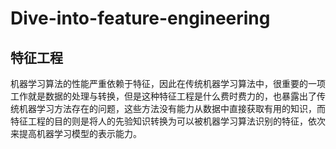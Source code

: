 # Dive-into-feature-engineering

## 特征工程

机器学习算法的性能严重依赖于特征，因此在传统机器学习算法中，很重要的一项工作就是数据的处理与转换，但是这种特征工程是什么费时费力的，也暴露出了传统机器学习方法存在的问题，这些方法没有能力从数据中直接获取有用的知识，而特征工程的目的则是将人的先验知识转换为可以被机器学习算法识别的特征，依次来提高机器学习模型的表示能力。

